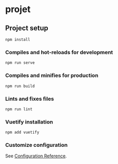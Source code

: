# projet

## Project setup
```
npm install
```

### Compiles and hot-reloads for development
```
npm run serve
```

### Compiles and minifies for production
```
npm run build
```

### Lints and fixes files
```
npm run lint
```
### Vuetify installation
```
npm add vuetify
```

### Customize configuration
See [Configuration Reference](https://cli.vuejs.org/config/).
